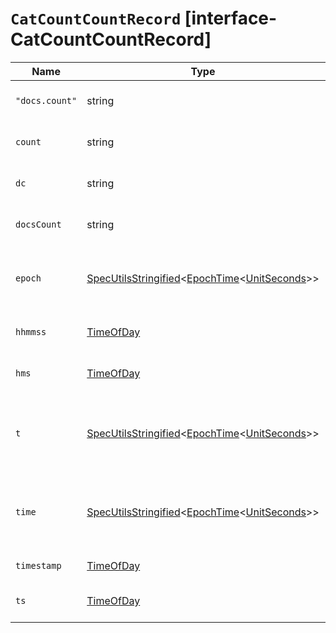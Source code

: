 # `CatCountCountRecord` [interface-CatCountCountRecord]

| Name | Type | Description |
| - | - | - |
| `"docs.count"` | string | the document count count |
| `count` | string | the document count |
| `dc` | string | the document count count |
| `docsCount` | string | the document count count |
| `epoch` | [SpecUtilsStringified](./SpecUtilsStringified.md)<[EpochTime](./EpochTime.md)<[UnitSeconds](./UnitSeconds.md)>> | seconds since 1970-01-01 00:00:00 |
| `hhmmss` | [TimeOfDay](./TimeOfDay.md) | time in HH:MM:SS timestamp |
| `hms` | [TimeOfDay](./TimeOfDay.md) | time in HH:MM:SS timestamp |
| `t` | [SpecUtilsStringified](./SpecUtilsStringified.md)<[EpochTime](./EpochTime.md)<[UnitSeconds](./UnitSeconds.md)>> | seconds since 1970-01-01 00:00:00 epoch |
| `time` | [SpecUtilsStringified](./SpecUtilsStringified.md)<[EpochTime](./EpochTime.md)<[UnitSeconds](./UnitSeconds.md)>> | seconds since 1970-01-01 00:00:00 epoch |
| `timestamp` | [TimeOfDay](./TimeOfDay.md) | time in HH:MM:SS |
| `ts` | [TimeOfDay](./TimeOfDay.md) | time in HH:MM:SS timestamp |

